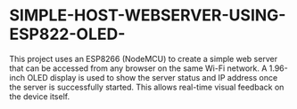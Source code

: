 # SIMPLE-HOST-WEBSERVER-USING-ESP822-OLED-
This project uses an ESP8266 (NodeMCU) to create a simple web server that can be accessed from any browser on the same Wi-Fi network. A 1.96-inch OLED display is used to show the server status and IP address once the server is successfully started. This allows real-time visual feedback on the device itself.

